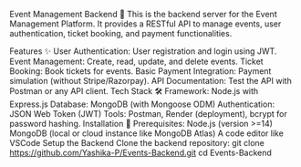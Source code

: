 Event Management Backend 🎉
This is the backend server for the Event Management Platform. It provides a RESTful API to manage events, user authentication, ticket booking, and payment functionalities.

Features ✨
User Authentication: User registration and login using JWT.
Event Management: Create, read, update, and delete events.
Ticket Booking: Book tickets for events.
Basic Payment Integration: Payment simulation (without Stripe/Razorpay).
API Documentation: Test the API with Postman or any API client.
Tech Stack 🛠️
Framework: Node.js with Express.js
Database: MongoDB (with Mongoose ODM)
Authentication: JSON Web Token (JWT)
Tools: Postman, Render (deployment), bcrypt for password hashing.
Installation 🚀
Prerequisites:
Node.js (version >=14)
MongoDB (local or cloud instance like MongoDB Atlas)
A code editor like VSCode
Setup the Backend
Clone the backend repository:
git clone https://github.com/Yashika-P/Events-Backend.git
cd Events-Backend
